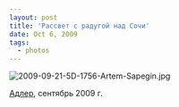 ```yaml
---
layout: post
title: 'Рассвет с радугой над Сочи'
date: Oct 6, 2009
tags:
  - photos
---
```


![2009-09-21-5D-1756-Artem-Sapegin.jpg](photo://328)

[Адлер](http://birdwatcher.ru/albums/zubova-schel/ "Фотографии из Адлера"), сентябрь 2009 г.

